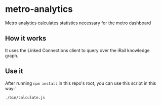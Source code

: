 # metro-analytics

Metro analytics calculates statistics necessary for the metro dashboard

## How it works

It uses the Linked Connections client to query over the iRail knowledge graph.

## Use it

After running `npm install` in this repo's root, you can use this script in this way:`

```
./bin/calculate.js
```

